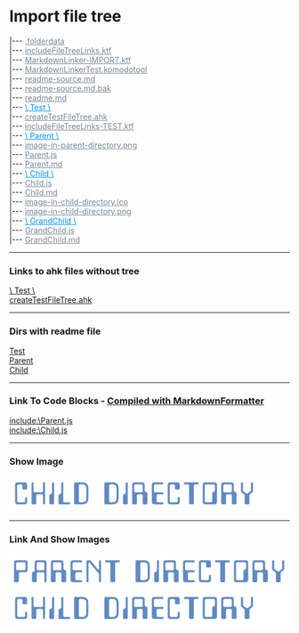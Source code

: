 # Import file tree  
|--- <a href=".folderdata" style="color:#788894;" >.folderdata</a>  
|--- <a href="includeFileTreeLinks.ktf" style="color:#788894;" >includeFileTreeLinks.ktf</a>  
|--- <a href="MarkdownLinker-IMPORT.ktf" style="color:#788894;" >MarkdownLinker-IMPORT.ktf</a>  
|--- <a href="MarkdownLinkerTest.komodotool" style="color:#788894;" >MarkdownLinkerTest.komodotool</a>  
|--- <a href="readme-source.md" style="color:#788894;" >readme-source.md</a>  
|--- <a href="readme-source.md.bak" style="color:#788894;" >readme-source.md.bak</a>  
|--- <a href="readme.md" style="color:#788894;" >readme.md</a>  
|--- <a href="Test" style="color:#0091ff;" >\ Test \\</a>  
    |--- <a href="Test/createTestFileTree.ahk" style="color:#788894;" >createTestFileTree.ahk</a>  
    |--- <a href="Test/includeFileTreeLinks-TEST.ktf" style="color:#788894;" >includeFileTreeLinks-TEST.ktf</a>  
    |--- <a href="Test/Parent" style="color:#0091ff;" >\ Parent \\</a>  
        |--- <a href="Test/Parent/image-in-parent-directory.png" style="color:#788894;" >image-in-parent-directory.png</a>  
        |--- <a href="Test/Parent/Parent.js" style="color:#788894;" >Parent.js</a>  
        |--- <a href="Test/Parent/Parent.md" style="color:#788894;" >Parent.md</a>  
        |--- <a href="Test/Parent/Child" style="color:#0091ff;" >\ Child \\</a>  
            |--- <a href="Test/Parent/Child/Child.js" style="color:#788894;" >Child.js</a>  
            |--- <a href="Test/Parent/Child/Child.md" style="color:#788894;" >Child.md</a>  
            |--- <a href="Test/Parent/Child/image-in-child-directory.ico" style="color:#788894;" >image-in-child-directory.ico</a>  
            |--- <a href="Test/Parent/Child/image-in-child-directory.png" style="color:#788894;" >image-in-child-directory.png</a>  
            |--- <a href="Test/Parent/Child/GrandChild" style="color:#0091ff;" >\ GrandChild \\</a>  
                |--- <a href="Test/Parent/Child/GrandChild/GrandChild.js" style="color:#788894;" >GrandChild.js</a>  
                |--- <a href="Test/Parent/Child/GrandChild/GrandChild.md" style="color:#788894;" >GrandChild.md</a>  


------------------------------------------------------------------------------------  

### Links to ahk files without tree  
[\ Test \\](Test)  
    [createTestFileTree.ahk](Test/createTestFileTree.ahk)  


------------------------------------------------------------------------------------  

### Dirs with readme file  
[Test](Test)  
[Parent](Test/Parent)  
[Child](Test/Parent/Child)  


------------------------------------------------------------------------------------  

### Link To Code Blocks - [Compiled with MarkdownFormatter]( https://github.com/vilbur/KOMODO-AppData/tree/master/tools/Scripts/Markdown/MarkdownCompiler )  

[include:\Parent.js]( \Test\Parent\Parent.js)  
[include:\Child.js]( \Test\Parent\Child\Child.js)  


------------------------------------------------------------------------------------  

### Show Image  
![image-in-child-directory.ico](Test/Parent/Child/image-in-child-directory.ico)  


------------------------------------------------------------------------------------  

### Link And Show Images  
<a href="Test/Parent/image-in-parent-directory.png" style="color:#788894;" ><img src="Test/Parent/image-in-parent-directory.png" alt="image-in-parent-directory.png" ></a>  
<a href="Test/Parent/Child/image-in-child-directory.png" style="color:#788894;" ><img src="Test/Parent/Child/image-in-child-directory.png" alt="image-in-child-directory.png" ></a>  
  